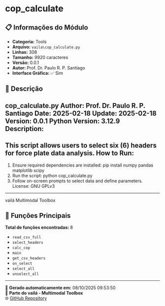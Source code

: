 # cop_calculate

## 📋 Informações do Módulo

- **Categoria:** Tools
- **Arquivo:** `vaila\cop_calculate.py`
- **Linhas:** 308
- **Tamanho:** 9920 caracteres
- **Versão:** 0.0.1
- **Autor:** Prof. Dr. Paulo R. P. Santiago
- **Interface Gráfica:** ✅ Sim

## 📖 Descrição


cop_calculate.py
Author: Prof. Dr. Paulo R. P. Santiago
Date: 2025-02-18
Update: 2025-02-18
Version: 0.0.1
Python Version: 3.12.9
Description:
------------
This script allows users to select six (6) headers for force plate data analysis.
How to Run:
-----------
1. Ensure required dependencies are installed:
    pip install numpy pandas matplotlib scipy
2. Run the script:
    python cop_calculate.py
3. Follow on-screen prompts to select data and define parameters.
License: GNU GPLv3
--------
vailá Multimodal Toolbox


## 🔧 Funções Principais

**Total de funções encontradas:** 8

- `read_csv_full`
- `select_headers`
- `calc_cop`
- `main`
- `get_csv_headers`
- `on_select`
- `select_all`
- `unselect_all`




---

📅 **Gerado automaticamente em:** 08/10/2025 09:53:50  
🔗 **Parte do vailá - Multimodal Toolbox**  
🌐 [GitHub Repository](https://github.com/vaila-multimodaltoolbox/vaila)
